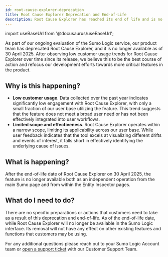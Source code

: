 ```yaml
---
id: root-cause-explorer-deprecation
title: Root Cause Explorer Deprecation and End-of-Life
description: Root Cause Explorer has reached its end of life and is no longer supported.
---
```


<head>
 <meta name="robots" content="noindex" />
</head>

import useBaseUrl from '@docusaurus/useBaseUrl';

As part of our ongoing evaluation of the Sumo Logic service, our product team has deprecated Root Cause Explorer, and it is no longer available as of 30 April 2025. After observing low customer usage trends for Root Cause Explorer over time since its release, we believe this to be the best course of action and refocus our development efforts towards more critical features in the product.

## Why is this happening?

* **Low customer usage**. Data collected over the past year indicates significantly low engagement with Root Cause Explorer, with only a small fraction of our user base utilizing the feature. This trend suggests that the feature does not meet a broad user need or has not been effectively integrated into user workflows.
* **Limited scope and effectiveness**. Root Cause Explorer operates within a narrow scope, limiting its applicability across our user base. While user feedback indicates that the tool excels at visualizing different drifts and events of interest, it falls short in effectively identifying the underlying cause of issues.

## What is happening?

After the end-of-life date of Root Cause Explorer on 30 April 2025, the feature is no longer available both as an independent operation from the main Sumo page and from within the Entity Inspector pages.

## What do I need to do?

There are no specific preparations or actions that customers need to take as a result of this deprecation and end-of-life. As of the end-of-life date, while Root Cause Explorer will no longer be available in the Sumo Logic interface. Its removal will not have any effect on other existing features and functions that customers may be using.

For any additional questions please reach out to your Sumo Logic Account team or [open a support ticket](https://support.sumologic.com/support/s/) with our Customer Support Team.